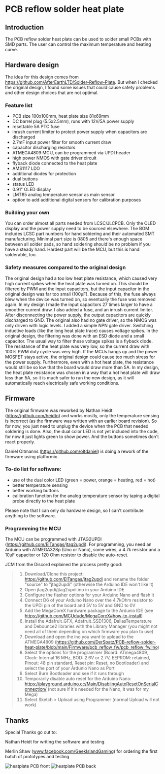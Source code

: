 # PCB reflow solder heat plate

## Introduction

The PCB reflow solder heat plate can be used to solder small PCBs with SMD parts. The user can control the maximum temperature and heating curve.

## Hardware design

The idea for this design comes from https://github.com/AfterEarthLTD/Solder-Reflow-Plate. But when I checked the original design, I found some issues that could cause safety problems and other design choices that are not optimal.

### Feature list

- PCB size 100x100mm, heat plate size 81x69mm
- DC barrel plug (5.5x2.5mm), runs with 12V/5A power supply
- resettable 5A PTC fuse
- inrush current limiter to protect power supply when capacitors are discharged
- 2.7mF input power filter for smooth current draw
- capacitor discharging resistors
- ATMEGA4809 MCU, can be programmed via UPDI header
- high power NMOS with gate driver circuit
- flyback diode connected to the heat plate
- AMS1117 LDO
- additional diodes for protection
- dual buttons
- status LED
- 0.91" OLED display
- LMT85 analog temperature sensor as main sensor
- option to add additional digital sensors for calibration purposes

### Building your own

You can order almost all parts needed from LCSC/JLCPCB. Only the OLED display and the power supply need to be sourced elsewhere. The BOM includes LCSC part numbers for hand soldering and their automated SMT manufacturing. Minimal part size is 0805 and there's enough space between all solder pads, so hand soldering should be no problem if you have a steady hand. Hardest part will be the MCU, but this is hand solderable, too.

### Safety measures compared to the original design

The original design had a too low heat plate resistance, which caused very high current spikes when the heat plate was turned on. This should be filtered by PWM and the input capacitors, but the input capacitor in the original design was far too small (100µF). Because of this, the fuse always blew when the device was turned on, so eventually the fuse was removed again.
In my design I made the input capacitors 27 times larger to have a smoother current draw. I also added a fuse, and an inrush current limiter. After disconnecting the power supply, the output capacitors are quickly discharged to GND.
The original also had no gate driver, so the NMOS was only driven with logic levels. I added a simple NPN gate driver.
Switching inductive loads (like the long heat plate trace) causes voltage spikes. In the original design, the filtering was done with an ESD diode and a small capacitor. The usual way to filter these voltage spikes is a flyback diode.
The resistance of the heat plate was very low, so the current draw with 100% PWM duty cycle was very high. If the MCUs hangs up and the power MOSFET stays active, the original design could cause too much stress for the power supply. Furthermore, even with a hot heat plate, the resistance would still be so low that the board would draw more than 5A.
In my design, the heat plate resistance was chosen in a way that a hot heat plate will draw less than 5A, so it is much safer to run the new design, as it will automatically reach electrically safe working conditions.

## Firmware

The original firmware was reworked by Nathan Heidt (https://github.com/heidtn) and works mostly, only the temperature sensing is incorrect (as the firmware was written with an earlier board revision). So for now, you just need to unplug the device when the PCB that needed soldering is done. Also, the dual color LED is not yet included into the code, for now it just lights green to show power. And the buttons sometimes don't react properly.

Daniel Oltmanns (https://github.com/oltdaniel) is doing a rework of the firmware using platformio.

### To-do list for software:
- use of the dual color LED (green = power, orange = heating, red = hot)
- better temperature sensing
- better working buttons
- calibration function for the analog temperature sensor by taping a digital probe directly to the heat plate

Please note that I can only do hardware design, so I can't contribute anything to the software. 

### Programming the MCU

The MCU can be programmed with JTAG2UPDI (https://github.com/ElTangas/jtag2updi). For programming, you need an Arduino with ATMEGA328p (Uno or Nano), some wires, a 4.7k resistor and  a 10µF capacitor or 120 Ohm resistor to disable the auto-reset.

JCM from the Discord explained the process pretty good:

> 1. Download/Clone this project: https://github.com/ElTangas/jtag2updi and rename the folder "source" to "jtag2updi" (otherwise the Arduino IDE won't like it)
> 2. Open jtag2updi/jtag2updi.ino in your Arduino IDE
> 3. Configure the flasher options for your Arduino Nano and flash it
> 4. Connect D6 of your Arduino Nano over the 4.7kOhm resistor to the UPDI pin of the board and 5V to 5V and GND to 0V
> 5. Add the MegaCoreX hardware package to the Ardunio IDE (see https://github.com/MCUdude/MegaCoreX#how-to-install)
> 6. Install the Adafruit_GFX, Adafruit_SSD1306, DallasTemperature and Debounce2 libraries with the Library Manager (you might not need all of them depending on which firmware you plan to use)
> 7. Download and open the ino you want to upload to the ATMEGA4809 (https://github.com/DerSpatz/PCB-reflow-solder-heat-plate/blob/main/Firmware/pcb_reflow_fw/pcb_reflow_fw.ino)
> 8. Select the options for the programmer (Board: ATmega4809, Clock: Internal 16 MHz, BOD: 2.6V or 2.7V, EEPROM: retained, Pinout: 48 pin standard, Reset pin: Reset, no Bootloader) and select the port of your Ardunio Nano as Port
> 9. Select Burn Bootloader and see if it runs through
> 10. Temporarily disable auto reset for the Arduino Nano: https://playground.arduino.cc/Main/DisablingAutoResetOnSerialConnection/ (not sure if it's needed for the Nano, it was for my Mega)
> 11. Select Sketch > Upload using Programmer (normal Upload will not work)

## Thanks

Special Thanks go out to:

Nathan Heidt for writing the software and testing

Merlin Shaw (www.facebook.com/GeekIslandGaming) for ordering the first batch of prototypes and testing

![heatplate PCB front](https://github.com/DerSpatz/PCB-reflow-solder-heat-plate/blob/main/Heatplate_v1.1/renders/Heatplate_v1.1_front.png)
![heatplate PCB back](https://github.com/DerSpatz/PCB-reflow-solder-heat-plate/blob/main/Heatplate_v1.1/renders/Heatplate_v1.1_back.png)

